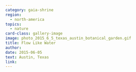 ```yaml
---
category: gaia-shrine
region:
  - north-america
topics:
  - nature
card-class: gallery-image
image: photo_2015_6_5_texas_austin_botanical_garden.gif
title: Flow Like Water
author:
date: 2015-06-05
text: Austin, Texas
link:
---
```

